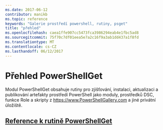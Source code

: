 ```yaml
---
ms.date: 2017-06-12
contributor: manikb
ms.topic: reference
keywords: "Galerie prostředí powershell, rutiny, psget"
title: "přehled"
ms.openlocfilehash: caea1ffe907cc5473fca3986294eab4e1fbc5ad8
ms.sourcegitcommit: 75f70c7df01eea5e7a2c16f9a3ab1dd437a1f8fd
ms.translationtype: MT
ms.contentlocale: cs-CZ
ms.lasthandoff: 06/12/2017
---
```

# <a name="powershellget-overview"></a>Přehled PowerShellGet

Modul PowerShellGet obsahuje rutiny pro zjišťování, instalaci, aktualizaci a publikování artefakty prostředí PowerShell jako moduly, prostředků DSC, funkce Role a skripty z https://www.PowerShellGallery.com a jiné privátní úložiště.

## <a name="powershellget-cmdlet-referencepsgetcmdletsreferencemd"></a>[Reference k rutině PowerShellGet](./psget_cmdlets_reference.md)

